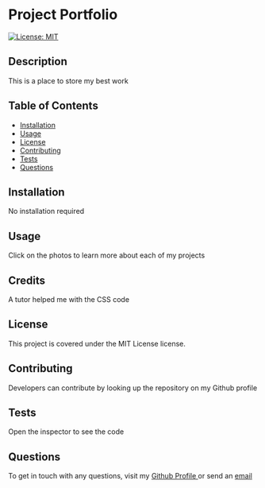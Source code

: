 # Project Portfolio

[![License: MIT](https://img.shields.io/badge/License-MIT-yellow.svg)](https://opensource.org/licenses/MIT)
    
## Description
This is a place to store my best work
    
## Table of Contents
- [Installation](#Installation)
- [Usage](#Usage)
- [License](#License)
- [Contributing](#Contributing)
- [Tests](#Tests)
- [Questions](#Questions)
    
## Installation
No installation required
    
## Usage
Click on the photos to learn more about each of my projects

## Credits
A tutor helped me with the CSS code
    
## License
This project is covered under the MIT License license.
    
## Contributing
Developers can contribute by looking up the repository on my Github profile
    
## Tests
Open the inspector to see the code
    
## Questions
To get in touch with any questions, visit my <a href="https://github.com/flying-s-ranch"> Github Profile </a> or send an <a href="mailto:samleashrauner@gmail.com">email</a>